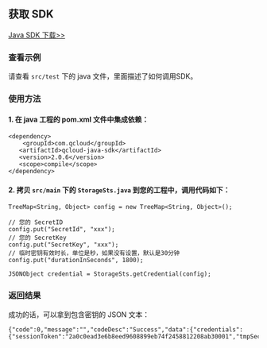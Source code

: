 ## 获取 SDK

[Java SDK 下载>>](https://github.com/tencentyun/tac-storage-sts-sdk)

### 查看示例

请查看 `src/test` 下的 java 文件，里面描述了如何调用SDK。

### 使用方法

#### 1. 在 java 工程的 pom.xml 文件中集成依赖：

```
<dependency>
	<groupId>com.qcloud</groupId>
   <artifactId>qcloud-java-sdk</artifactId>
   <version>2.0.6</version>
   <scope>compile</scope>
</dependency>
```

#### 2. 拷贝 `src/main` 下的 `StorageSts.java` 到您的工程中，调用代码如下：

```
TreeMap<String, Object> config = new TreeMap<String, Object>();

// 您的 SecretID
config.put("SecretId", "xxx");
// 您的 SecretKey
config.put("SecretKey", "xxx");
// 临时密钥有效时长，单位是秒，如果没有设置，默认是30分钟
config.put("durationInSeconds", 1800);

JSONObject credential = StorageSts.getCredential(config);
```

### 返回结果

成功的话，可以拿到包含密钥的 JSON 文本：

```
{"code":0,"message":"","codeDesc":"Success","data":{"credentials":{"sessionToken":"2a0c0ead3e6b8eed9608899eb74f2458812208ab30001","tmpSecretId":"AKIDBSrMaeFD0ZAECKuBzohnjAhJ53XNCE2F","tmpSecretKey":"UC7YjMrIlcuFgoWGwnrHwsMBrQrpUwYI"},"expiredTime":1526288317}}
```


